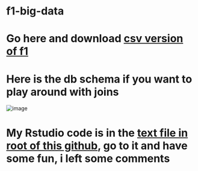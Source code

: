 # f1-big-data

# Go here and download [csv version of f1](http://ergast.com/downloads/f1db.sql.gz)

# Here is the db schema if you want to play around with joins

![image](https://github.com/hubertboguski/f1-big-data/assets/86072497/3c76c96b-f5a6-4639-9a58-33aeb2a77a08)

# My Rstudio code is in the [text file in root of this github](https://github.com/hubertboguski/f1-big-data/blob/main/RStudio_code.txt), go to it and have some fun, i left some comments
